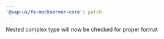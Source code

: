 ```yaml
---
'@sap-ux/fe-mockserver-core': patch
---
```


Nested complex type will now be checked for proper format
